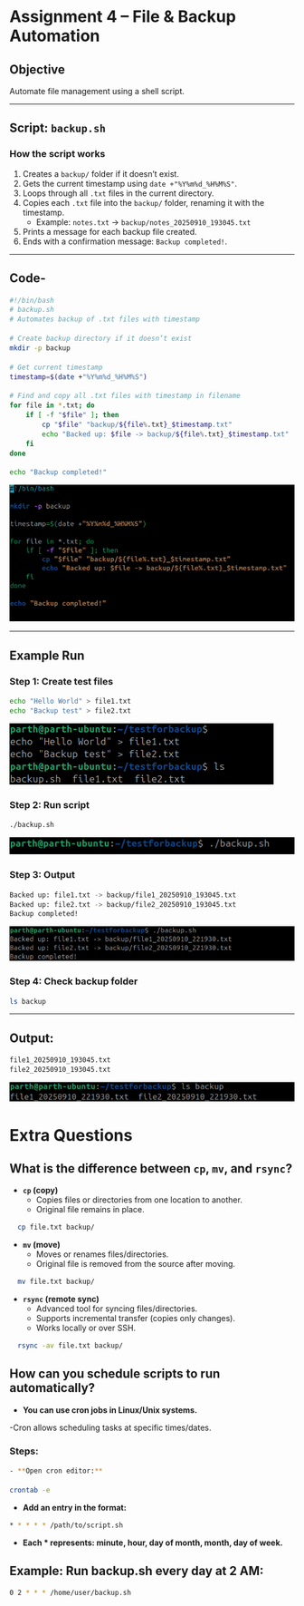 # Assignment 4 – File & Backup Automation

## Objective
Automate file management using a shell script.

---

## Script: `backup.sh`

### How the script works
1. Creates a `backup/` folder if it doesn’t exist.  
2. Gets the current timestamp using `date +"%Y%m%d_%H%M%S"`.  
3. Loops through all `.txt` files in the current directory.  
4. Copies each `.txt` file into the `backup/` folder, renaming it with the timestamp.  
   - Example: `notes.txt` → `backup/notes_20250910_193045.txt`  
5. Prints a message for each backup file created.  
6. Ends with a confirmation message: `Backup completed!`.

---

## Code-
```bash
#!/bin/bash
# backup.sh
# Automates backup of .txt files with timestamp

# Create backup directory if it doesn’t exist
mkdir -p backup

# Get current timestamp
timestamp=$(date +"%Y%m%d_%H%M%S")

# Find and copy all .txt files with timestamp in filename
for file in *.txt; do
    if [ -f "$file" ]; then
        cp "$file" "backup/${file%.txt}_$timestamp.txt"
        echo "Backed up: $file -> backup/${file%.txt}_$timestamp.txt"
    fi
done

echo "Backup completed!"

```
![alt text](shell_script_image/backupsh.png)

---


## Example Run

### Step 1: Create test files
```bash
echo "Hello World" > file1.txt
echo "Backup test" > file2.txt
```

![alt text](shell_script_image/back2.png)


### Step 2: Run script
```bash
./backup.sh
```
![alt text](shell_script_image/backup3.png)


### Step 3: Output
```bash
Backed up: file1.txt -> backup/file1_20250910_193045.txt
Backed up: file2.txt -> backup/file2_20250910_193045.txt
Backup completed!

```

![alt text](shell_script_image/backup4.png)


### Step 4: Check backup folder
```bash
ls backup
```

---
## Output:
```bash
file1_20250910_193045.txt
file2_20250910_193045.txt

```
![alt text](shell_script_image/outshback.png)


# Extra Questions

## What is the difference between `cp`, `mv`, and `rsync`?

- **`cp` (copy)**  
  - Copies files or directories from one location to another.  
  - Original file remains in place.  
```bash
  cp file.txt backup/
```

- **`mv` (move)** 
  - Moves or renames files/directories.
  - Original file is removed from the source after moving.
```bash
  mv file.txt backup/
```

- **`rsync` (remote sync)**  
  - Advanced tool for syncing files/directories.  
  - Supports incremental transfer (copies only changes).
  - Works locally or over SSH.
   
```bash
  rsync -av file.txt backup/
```


## How can you schedule scripts to run automatically?

- **You can use cron jobs in Linux/Unix systems.** 

 -Cron allows scheduling tasks at specific times/dates.

### Steps:
```bash
- **Open cron editor:**

crontab -e
```

- **Add an entry in the format:**
```bash
* * * * * /path/to/script.sh
```

- **Each * represents: minute, hour, day of month, month, day of week.**

## Example: Run backup.sh every day at 2 AM:
```bash
0 2 * * * /home/user/backup.sh
```